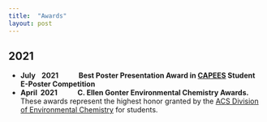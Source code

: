 ```yaml
---
title:  "Awards"
layout: post
---
```

## 2021
   - **July&#160;&#8201;&#160; 2021** &#8195; &#8195; **Best Poster Presentation Award in [CAPEES](http://www.capees.org/bylaws.html) Student E-Poster Competition**
   - **April&#160; 2021** &#8195; &#8195; **C. Ellen Gonter Environmental Chemistry Awards.** These awards represent the highest honor granted by the [ACS Division of Environmental Chemistry](https://acsenvr.com/website/) for students.
  
              
